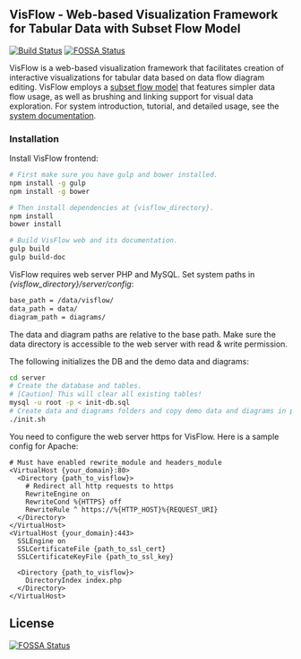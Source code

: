 ## VisFlow - Web-based Visualization Framework for Tabular Data with Subset Flow Model

[![Build Status](https://travis-ci.org/yubowenok/visflow.svg?branch=master)](https://travis-ci.org/yubowenok/visflow)
[![FOSSA Status](https://app.fossa.io/api/projects/git%2Bgithub.com%2Fyubowenok%2Fvisflow.svg?type=shield)](https://app.fossa.io/projects/git%2Bgithub.com%2Fyubowenok%2Fvisflow?ref=badge_shield)

VisFlow is a web-based visualization framework that facilitates creation of interactive visualizations for tabular data based on data flow diagram editing.
VisFlow employs a [subset flow model](https://visflow.org/doc.html#fd-subset-flow-model) that features simpler data flow usage, as well as brushing and linking support for visual data exploration.
For system introduction, tutorial, and detailed usage, see the [system documentation](https://visflow.org/doc.html).

### Installation
Install VisFlow frontend:
```bash
# First make sure you have gulp and bower installed.
npm install -g gulp
npm install -g bower

# Then install dependencies at {visflow_directory}.
npm install
bower install

# Build VisFlow web and its documentation.
gulp build
gulp build-doc
```

VisFlow requires web server PHP and MySQL.
Set system paths in _{visflow_directory}/server/config_:
```txt
base_path = /data/visflow/
data_path = data/
diagram_path = diagrams/
```
The data and diagram paths are relative to the base path.
Make sure the data directory is accessible to the web server with read & write permission.

The following initializes the DB and the demo data and diagrams:
```bash
cd server
# Create the database and tables.
# [Caution] This will clear all existing tables!
mysql -u root -p < init-db.sql
# Create data and diagrams folders and copy demo data and diagrams in place.
./init.sh
```

You need to configure the web server https for VisFlow. Here is a sample config for Apache:
```
# Must have enabled rewrite_module and headers_module
<VirtualHost {your_domain}:80>
  <Directory {path_to_visflow}>
    # Redirect all http requests to https
    RewriteEngine on
    RewriteCond %{HTTPS} off
    RewriteRule ^ https://%{HTTP_HOST}%{REQUEST_URI}
  </Directory>
</VirtualHost>
<VirtualHost {your_domain}:443>
  SSLEngine on
  SSLCertificateFile {path_to_ssl_cert}
  SSLCertificateKeyFile {path_to_ssl_key}

  <Directory {path_to_visflow}>
    DirectoryIndex index.php
  </Directory>
</VirtualHost>
```


## License
[![FOSSA Status](https://app.fossa.io/api/projects/git%2Bgithub.com%2Fyubowenok%2Fvisflow.svg?type=large)](https://app.fossa.io/projects/git%2Bgithub.com%2Fyubowenok%2Fvisflow?ref=badge_large)